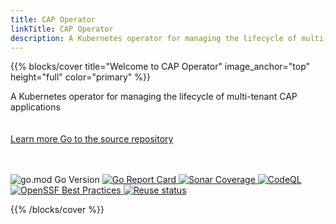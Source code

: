 ```yaml
---
title: CAP Operator
linkTitle: CAP Operator
description: A Kubernetes operator for managing the lifecycle of multi-tenant SAP Cloud Application Programming Model applications
---
```


{{% blocks/cover title="Welcome to CAP Operator" image_anchor="top" height="full" color="primary" %}}
<div class="mx-auto">
	<span class="font-weight-bold">A Kubernetes operator for managing the lifecycle of multi-tenant CAP applications</span><br><br><br>
	<a class="btn btn-lg btn-primary me-3 mb-4 rounded-pill" href="docs/">
		Learn more <i class="fas fa-arrow-alt-circle-right ms-2"></i>
	</a>
	<a class="btn btn-lg btn-secondary me-3 mb-4 rounded-pill" href="https://github.com/sap/cap-operator">
		Go to the source repository <i class="fab fa-github ms-2 "></i>
	</a>
 	<br><br><br><p class="lead mt-5">
		<img src="https://img.shields.io/github/go-mod/go-version/SAP/cap-operator" alt="go.mod Go Version">
		<a href="https://goreportcard.com/report/github.com/sap/cap-operator">
			<img src="https://goreportcard.com/badge/github.com/sap/cap-operator" alt="Go Report Card">
		</a>
		<a href="https://sonarcloud.io/summary/overall?id=SAP_cap-operator">
			<img src="https://sonarcloud.io/api/project_badges/measure?project=SAP_cap-operator&metric=coverage" alt="Sonar Coverage">
		</a>
  		<a href="https://github.com/SAP/cap-operator/actions/workflows/github-code-scanning/codeql">
			<img src="https://github.com/SAP/cap-operator/actions/workflows/github-code-scanning/codeql/badge.svg" alt="CodeQL">
		</a>
		<a href="https://www.bestpractices.dev/projects/7803">
			<img src="https://www.bestpractices.dev/projects/7803/badge" alt="OpenSSF Best Practices">
		</a>
		<a href="https://api.reuse.software/info/github.com/SAP/cap-operator">
			<img src="https://api.reuse.software/badge/github.com/SAP/cap-operator" alt="Reuse status">
		</a>
	</p>
</div>
{{% /blocks/cover %}}
